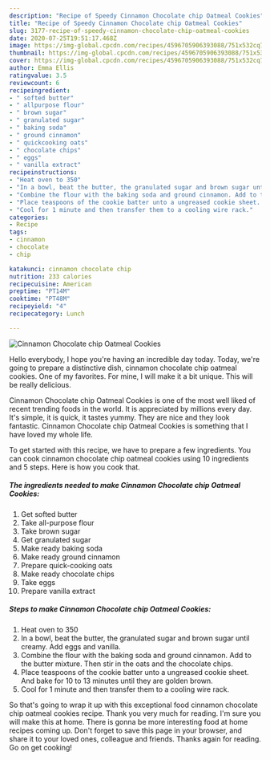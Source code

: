 ```yaml
---
description: "Recipe of Speedy Cinnamon Chocolate chip Oatmeal Cookies"
title: "Recipe of Speedy Cinnamon Chocolate chip Oatmeal Cookies"
slug: 3177-recipe-of-speedy-cinnamon-chocolate-chip-oatmeal-cookies
date: 2020-07-25T19:51:17.468Z
image: https://img-global.cpcdn.com/recipes/4596705906393088/751x532cq70/cinnamon-chocolate-chip-oatmeal-cookies-recipe-main-photo.jpg
thumbnail: https://img-global.cpcdn.com/recipes/4596705906393088/751x532cq70/cinnamon-chocolate-chip-oatmeal-cookies-recipe-main-photo.jpg
cover: https://img-global.cpcdn.com/recipes/4596705906393088/751x532cq70/cinnamon-chocolate-chip-oatmeal-cookies-recipe-main-photo.jpg
author: Emma Ellis
ratingvalue: 3.5
reviewcount: 6
recipeingredient:
- " softed butter"
- " allpurpose flour"
- " brown sugar"
- " granulated sugar"
- " baking soda"
- " ground cinnamon"
- " quickcooking oats"
- " chocolate chips"
- " eggs"
- " vanilla extract"
recipeinstructions:
- "Heat oven to 350"
- "In a bowl, beat the butter, the granulated sugar and brown sugar until creamy. Add eggs and vanilla."
- "Combine the flour with the baking soda and ground cinnamon. Add to the butter mixture. Then stir in the oats and the chocolate chips."
- "Place teaspoons of the cookie batter unto a ungreased cookie sheet. And bake for 10 to 13 minutes until they are golden brown."
- "Cool for 1 minute and then transfer them to a cooling wire rack."
categories:
- Recipe
tags:
- cinnamon
- chocolate
- chip

katakunci: cinnamon chocolate chip 
nutrition: 233 calories
recipecuisine: American
preptime: "PT14M"
cooktime: "PT48M"
recipeyield: "4"
recipecategory: Lunch

---
```



![Cinnamon Chocolate chip Oatmeal Cookies](https://img-global.cpcdn.com/recipes/4596705906393088/751x532cq70/cinnamon-chocolate-chip-oatmeal-cookies-recipe-main-photo.jpg)

Hello everybody, I hope you're having an incredible day today. Today, we're going to prepare a distinctive dish, cinnamon chocolate chip oatmeal cookies. One of my favorites. For mine, I will make it a bit unique. This will be really delicious.



Cinnamon Chocolate chip Oatmeal Cookies is one of the most well liked of recent trending foods in the world. It is appreciated by millions every day. It's simple, it is quick, it tastes yummy. They are nice and they look fantastic. Cinnamon Chocolate chip Oatmeal Cookies is something that I have loved my whole life.


To get started with this recipe, we have to prepare a few ingredients. You can cook cinnamon chocolate chip oatmeal cookies using 10 ingredients and 5 steps. Here is how you cook that.

<!--inarticleads1-->

##### The ingredients needed to make Cinnamon Chocolate chip Oatmeal Cookies:

1. Get  softed butter
1. Take  all-purpose flour
1. Take  brown sugar
1. Get  granulated sugar
1. Make ready  baking soda
1. Make ready  ground cinnamon
1. Prepare  quick-cooking oats
1. Make ready  chocolate chips
1. Take  eggs
1. Prepare  vanilla extract




<!--inarticleads2-->

##### Steps to make Cinnamon Chocolate chip Oatmeal Cookies:

1. Heat oven to 350
1. In a bowl, beat the butter, the granulated sugar and brown sugar until creamy. Add eggs and vanilla.
1. Combine the flour with the baking soda and ground cinnamon. Add to the butter mixture. Then stir in the oats and the chocolate chips.
1. Place teaspoons of the cookie batter unto a ungreased cookie sheet. And bake for 10 to 13 minutes until they are golden brown.
1. Cool for 1 minute and then transfer them to a cooling wire rack.




So that's going to wrap it up with this exceptional food cinnamon chocolate chip oatmeal cookies recipe. Thank you very much for reading. I'm sure you will make this at home. There is gonna be more interesting food at home recipes coming up. Don't forget to save this page in your browser, and share it to your loved ones, colleague and friends. Thanks again for reading. Go on get cooking!

